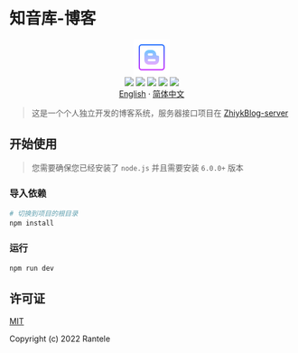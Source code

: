 # 知音库-博客

<p align='center'>
<img src="./public/logo1.png"><br/>
<a href=''><img src="https://img.shields.io/badge/vue-v3.2.37-brightgreen?style=flat&logo=Vue.js"></a>
<a href=''><img src="https://img.shields.io/badge/vite-v3.1.0-brightgreen?style=flat&logo=Vite"></a>
<a href=''><img src="https://img.shields.io/badge/typescript-v4.6.4-brightgreen?style=flat&logo=typescript"></a>
<a href=''><img src="https://img.shields.io/badge/node-v16.16.0-brightgreen?style=flat&logo=Node.js	"></a>
  <a href=''><img src="https://img.shields.io/badge/npm-v8.12.1-brightgreen?style=flat&logo=npm"></a>
  <br/>
  <a href='https://github.com/Rantele/ZhiykBlog/blob/main/README.md'>English</a>
  ·
  <a href='https://github.com/Rantele/ZhiykBlog/blob/main/README-cn.md'>简体中文</a>
</p>

> 这是一个个人独立开发的博客系统，服务器接口项目在 [ZhiykBlog-server]()

## 开始使用

> 您需要确保您已经安装了 `node.js` 并且需要安装 `6.0.0+` 版本

### 导入依赖

```sh
# 切换到项目的根目录
npm install
```

### 运行

```sh
npm run dev
```

## 许可证

[MIT](https://opensource.org/licenses/MIT)

Copyright (c) 2022 Rantele
